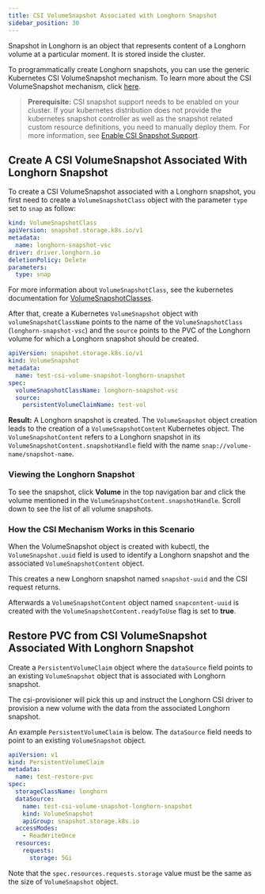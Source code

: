 ```yaml
---
title: CSI VolumeSnapshot Associated with Longhorn Snapshot
sidebar_position: 30
---
```


Snapshot in Longhorn is an object that represents content of a Longhorn volume at a particular moment. It is stored inside the cluster.

To programmatically create Longhorn snapshots, you can use the generic Kubernetes CSI VolumeSnapshot mechanism. To learn more about the CSI VolumeSnapshot mechanism, click [here](https://kubernetes.io/docs/concepts/storage/volume-snapshots/).

> **Prerequisite:** CSI snapshot support needs to be enabled on your cluster.
> If your kubernetes distribution does not provide the kubernetes snapshot controller
> as well as the snapshot related custom resource definitions, you need to manually deploy them.
> For more information, see [Enable CSI Snapshot Support](./enable-csi-snapshot-support).

## Create A CSI VolumeSnapshot Associated With Longhorn Snapshot

To create a CSI VolumeSnapshot associated with a Longhorn snapshot, you first need to create a `VolumeSnapshotClass` object
with the parameter `type` set to `snap` as follow:
```yaml
kind: VolumeSnapshotClass
apiVersion: snapshot.storage.k8s.io/v1
metadata:
  name: longhorn-snapshot-vsc
driver: driver.longhorn.io
deletionPolicy: Delete
parameters:
  type: snap
```
For more information about `VolumeSnapshotClass`, see the kubernetes documentation for [VolumeSnapshotClasses](https://kubernetes.io/docs/concepts/storage/volume-snapshot-classes/).

After that, create a Kubernetes `VolumeSnapshot` object with `volumeSnapshotClassName` points to the name of the `VolumeSnapshotClass` (`longhorn-snapshot-vsc`) and
the `source` points to the PVC of the Longhorn volume for which a Longhorn snapshot should be created.
```yaml
apiVersion: snapshot.storage.k8s.io/v1
kind: VolumeSnapshot
metadata:
  name: test-csi-volume-snapshot-longhorn-snapshot
spec:
  volumeSnapshotClassName: longhorn-snapshot-vsc
  source:
    persistentVolumeClaimName: test-vol
```

**Result:**
A Longhorn snapshot is created. The `VolumeSnapshot` object creation leads to the creation of a `VolumeSnapshotContent` Kubernetes object.
The `VolumeSnapshotContent` refers to a Longhorn snapshot in its `VolumeSnapshotContent.snapshotHandle` field with the name `snap://volume-name/snapshot-name`.

### Viewing the Longhorn Snapshot

To see the snapshot, click **Volume** in the top navigation bar and click the volume mentioned in the `VolumeSnapshotContent.snapshotHandle`. Scroll down to see the list of all volume snapshots.


### How the CSI Mechanism Works in this Scenario

When the VolumeSnapshot object is created with kubectl, the `VolumeSnapshot.uuid` field is used to identify a Longhorn snapshot and the associated `VolumeSnapshotContent` object.

This creates a new Longhorn snapshot named `snapshot-uuid` and the CSI request returns.

Afterwards a `VolumeSnapshotContent` object named `snapcontent-uuid` is created with the `VolumeSnapshotContent.readyToUse` flag is set to **true**.


## Restore PVC from CSI VolumeSnapshot Associated With Longhorn Snapshot
Create a `PersistentVolumeClaim` object where the `dataSource` field points to an existing `VolumeSnapshot` object that is associated with Longhorn snapshot.

The csi-provisioner will pick this up and instruct the Longhorn CSI driver to provision a new volume with the data from the associated Longhorn snapshot.

An example `PersistentVolumeClaim` is below. The `dataSource` field needs to point to an existing `VolumeSnapshot` object.

```yaml
apiVersion: v1
kind: PersistentVolumeClaim
metadata:
  name: test-restore-pvc
spec:
  storageClassName: longhorn
  dataSource:
    name: test-csi-volume-snapshot-longhorn-snapshot
    kind: VolumeSnapshot
    apiGroup: snapshot.storage.k8s.io
  accessModes:
    - ReadWriteOnce
  resources:
    requests:
      storage: 5Gi
```
Note that the `spec.resources.requests.storage` value must be the same as the size of `VolumeSnapshot` object.
